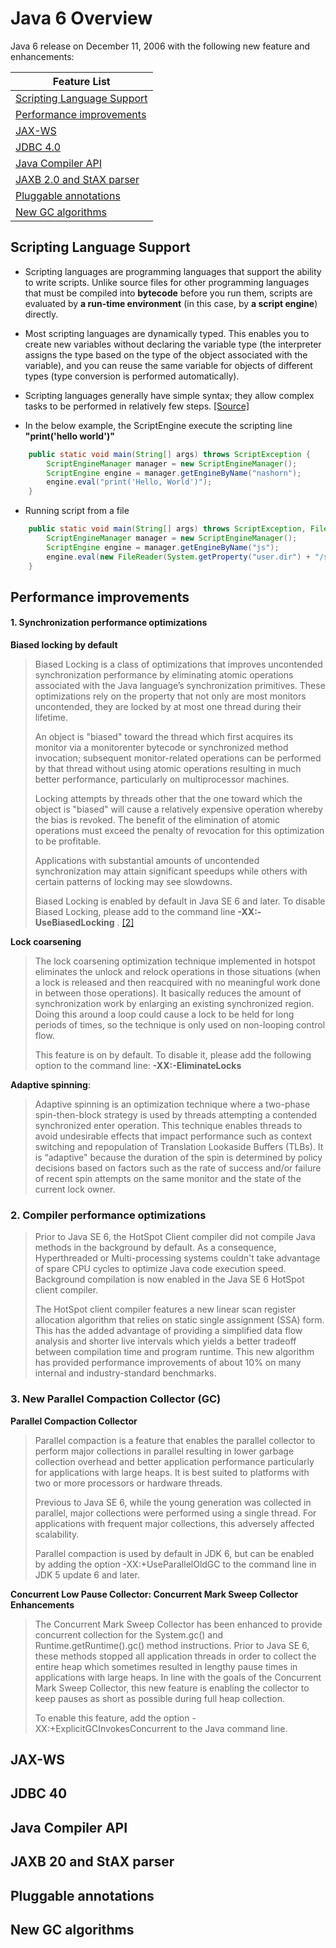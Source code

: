 # Java 6 Overview
Java 6 release on December 11, 2006 with the following new feature and enhancements:

| Feature List                                                             |
|--------------------------------------------------------------------------|
| [Scripting Language Support](#scripting-language-support)                                   |
| [Performance improvements](#performance-improvements)               |
| [JAX-WS](#jax-ws) |
| [JDBC 4.0](#jdbc-40)                                         |
| [Java Compiler API](#java-compiler-api)                                   |
| [JAXB 2.0 and StAX parser](#jaxb-20-and-stax-parser)                                   |
| [Pluggable annotations](#pluggable-annotations)                                   |
| [New GC algorithms](#new-gc-algorithms)                                   |

## Scripting Language Support
- Scripting languages are programming languages that support the ability to write scripts. Unlike source files for other programming languages that must be compiled into **bytecode** before you run them, scripts are evaluated by **a run-time environment** (in this case, by **a script engine**) directly.

- Most scripting languages are dynamically typed. This enables you to create new variables without declaring the variable type (the interpreter assigns the type based on the type of the object associated with the variable), and you can reuse the same variable for objects of different types (type conversion is performed automatically).

- Scripting languages generally have simple syntax; they allow complex tasks to be performed in relatively few steps. [[Source]](https://docs.oracle.com/javase/10/scripting/scripting-languages-and-java.htm#JSJSG107)

- In the below example, the ScriptEngine execute the scripting line **"print('hello world')"**

```java
    public static void main(String[] args) throws ScriptException {
        ScriptEngineManager manager = new ScriptEngineManager();
        ScriptEngine engine = manager.getEngineByName("nashorn");
        engine.eval("print('Hello, World')");
    }
```

- Running script from a file
```java
    public static void main(String[] args) throws ScriptException, FileNotFoundException {
        ScriptEngineManager manager = new ScriptEngineManager();
        ScriptEngine engine = manager.getEngineByName("js");
        engine.eval(new FileReader(System.getProperty("user.dir") + "/src/main/resources/" + "script.js"));
    }
```

## Performance improvements

#### 1. Synchronization performance optimizations

**Biased locking by default**
> Biased Locking is a class of optimizations that improves uncontended synchronization performance by eliminating atomic operations associated with the Java language’s synchronization primitives. These optimizations rely on the property that not only are most monitors uncontended, they are locked by at most one thread during their lifetime.
> 
> An object is "biased" toward the thread which first acquires its monitor via a monitorenter bytecode or synchronized method invocation; subsequent monitor-related operations can be performed by that thread without using atomic operations resulting in much better performance, particularly on multiprocessor machines.
> 
> Locking attempts by threads other that the one toward which the object is "biased" will cause a relatively expensive operation whereby the bias is revoked. The benefit of the elimination of atomic operations must exceed the penalty of revocation for this optimization to be profitable.
> 
> Applications with substantial amounts of uncontended synchronization may attain significant speedups while others with certain patterns of locking may see slowdowns.
> 
> Biased Locking is enabled by default in Java SE 6 and later. To disable Biased Locking, please add to the command line **-XX:-UseBiasedLocking** . [[2]](https://www.oracle.com/java/technologies/javase/6performance.html)

**Lock coarsening**
> The lock coarsening optimization technique implemented in hotspot eliminates the unlock and relock operations in those situations (when a lock is released and then reacquired with no meaningful work done in between those operations). It basically reduces the amount of synchronization work by enlarging an existing synchronized region. Doing this around a loop could cause a lock to be held for long periods of times, so the technique is only used on non-looping control flow.
> 
> This feature is on by default. To disable it, please add the following option to the command line: **-XX:-EliminateLocks**


**Adaptive spinning**:
> Adaptive spinning is an optimization technique where a two-phase spin-then-block strategy is used by threads attempting a contended synchronized enter operation. This technique enables threads to avoid undesirable effects that impact performance such as context switching and repopulation of Translation Lookaside Buffers (TLBs). It is “adaptive" because the duration of the spin is determined by policy decisions based on factors such as the rate of success and/or failure of recent spin attempts on the same monitor and the state of the current lock owner.
> 

### 2. Compiler performance optimizations
> Prior to Java SE 6, the HotSpot Client compiler did not compile Java methods in the background by default. As a consequence, Hyperthreaded or Multi-processing systems couldn't take advantage of spare CPU cycles to optimize Java code execution speed. Background compilation is now enabled in the Java SE 6 HotSpot client compiler.
> 
> The HotSpot client compiler features a new linear scan register allocation algorithm that relies on static single assignment (SSA) form. This has the added advantage of providing a simplified data flow analysis and shorter live intervals which yields a better tradeoff between compilation time and program runtime. This new algorithm has provided performance improvements of about 10% on many internal and industry-standard benchmarks.

### 3. New Parallel Compaction Collector (GC)

**Parallel Compaction Collector**
> Parallel compaction is a feature that enables the parallel collector to perform major collections in parallel resulting in lower garbage collection overhead and better application performance particularly for applications with large heaps. It is best suited to platforms with two or more processors or hardware threads.
> 
> Previous to Java SE 6, while the young generation was collected in parallel, major collections were performed using a single thread. For applications with frequent major collections, this adversely affected scalability.
> 
> Parallel compaction is used by default in JDK 6, but can be enabled by adding the option -XX:+UseParallelOldGC to the command line in JDK 5 update 6 and later.

**Concurrent Low Pause Collector: Concurrent Mark Sweep Collector Enhancements**
> The Concurrent Mark Sweep Collector has been enhanced to provide concurrent collection for the System.gc() and Runtime.getRuntime().gc() method instructions. Prior to Java SE 6, these methods stopped all application threads in order to collect the entire heap which sometimes resulted in lengthy pause times in applications with large heaps. In line with the goals of the Concurrent Mark Sweep Collector, this new feature is enabling the collector to keep pauses as short as possible during full heap collection.
> 
> To enable this feature, add the option -XX:+ExplicitGCInvokesConcurrent to the Java command line.


## JAX-WS

## JDBC 40

## Java Compiler API

## JAXB 20 and StAX parser

## Pluggable annotations

## New GC algorithms